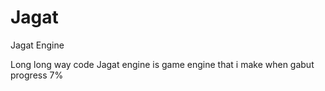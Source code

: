 # Jagat
Jagat Engine

 Long long way code
 Jagat engine is game engine that i make when gabut
 progress 7%
